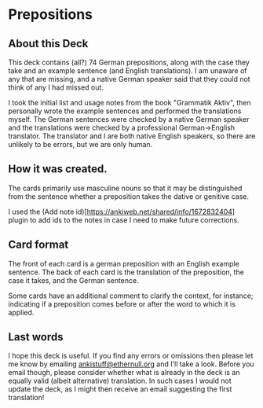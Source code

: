 # Prepositions

## About this Deck

This deck contains (all?) 74 German prepositions, along with the case they take and an example sentence (and English translations).
I am unaware of any that are missing, and a native German speaker said that they could not think of any I had missed out.

I took the initial list and usage notes from the book "Grammatik Aktiv", then personally wrote the example sentences and performed the translations myself.
The German sentences were checked by a native German speaker and the translations were checked by a professional German->English translator.
The translator and I are both native English speakers, so there are unlikely to be errors, but we are only human.


## How it was created.

The cards primarily use masculine nouns so that it may be distinguished from the sentence whether a preposition takes the dative or genitive case.

I used the (Add note id)[https://ankiweb.net/shared/info/1672832404] plugin to add ids to the notes in case I need to make future corrections.


## Card format

The front of each card is a german preposition with an English example sentence.
The back of each card is the translation of the preposition, the case it takes, and the German sentence.

Some cards have an additional comment to clarify the context, for instance; indicating if a preposition comes before or after the word to which it is applied.


## Last words

I hope this deck is useful. If you find any errors or omissions then please let me know by emailing ankistuff@ethernull.org and I'll take a look.
Before you email though, please consider whether what is already in the deck is an equally valid (albeit alternative) translation.
In such cases I would not update the deck, as I might then receive an email suggesting the first translation!

